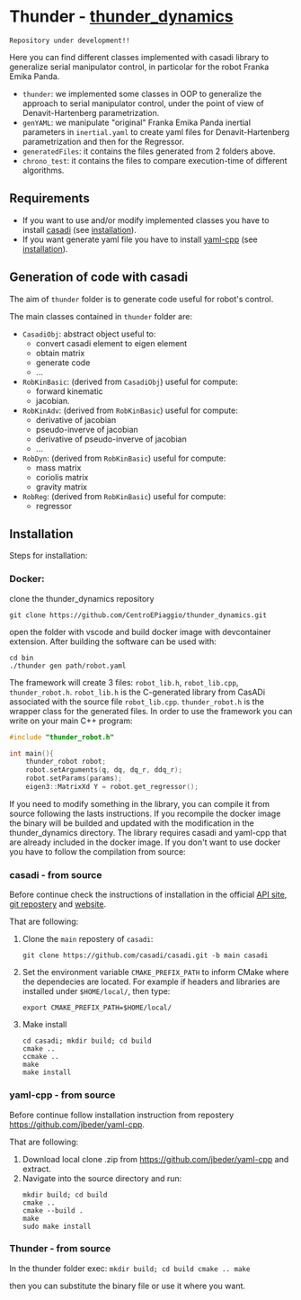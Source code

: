 # Thunder - [thunder_dynamics](https://github.com/CentroEPiaggio/thunder_dynamics)

`Repository under development!!`

Here you can find different classes implemented with casadi library to generalize serial manipulator control, in particolar for the robot Franka Emika Panda.

* `thunder`: we implemented some classes in OOP to generalize the approach to serial manipulator control, under the point of view of Denavit-Hartenberg parametrization.
* `genYAML`: we manipulate "original" Franka Emika Panda inertial parameters in `inertial.yaml` to create yaml files for Denavit-Hartenberg parametrization and then for the Regressor.
* `generatedFiles`: it contains the files generated from 2 folders above.
* `chrono_test`: it contains the files to compare execution-time of different algorithms.

## Requirements
* If you want to use and/or modify implemented classes you have to install [casadi](https://github.com/casadi/casadi.git) (see [installation](#casadi---from-source)).
* If you want generate yaml file you have to install [yaml-cpp](https://github.com/jbeder/yaml-cpp.git) (see [installation](#yaml-cpp---from-zip)).

## Generation of code with casadi
The aim of `thunder` folder is to generate code useful for robot's control.

The main classes contained in `thunder` folder are:

* `CasadiObj`: abstract object useful to:
   - convert casadi element to eigen element
   - obtain matrix
   - generate code
   - ...
* `RobKinBasic`: (derived from `CasadiObj`) useful for compute:
   - forward kinematic
   - jacobian.
* `RobKinAdv`: (derived from `RobKinBasic`) useful for compute:
   - derivative of jacobian
   - pseudo-inverve of jacobian
   - derivative of pseudo-inverve of jacobian
   - ... 
* `RobDyn`: (derived from `RobKinBasic`) useful for compute:
   - mass matrix
   - coriolis matrix
   - gravity matrix
* `RobReg`: (derived from `RobKinBasic`) useful for compute:
   - regressor 

## Installation
Steps for installation:

### Docker:
clone the thunder_dynamics repository

	git clone https://github.com/CentroEPiaggio/thunder_dynamics.git

open the folder with vscode and build docker image with devcontainer extension.
After building the software can be used with:

	cd bin
	./thunder gen path/robot.yaml

The framework will create 3 files: `robot_lib.h`, `robot_lib.cpp`, `thunder_robot.h`.
`robot_lib.h` is the C-generated library from CasADi associated with the source file `robot_lib.cpp`.
`thunder_robot.h` is the wrapper class for the generated files.
In order to use the framework you can write on your main C++ program:

```C++
#include "thunder_robot.h"

int main(){
	thunder_robot robot;
	robot.setArguments(q, dq, dq_r, ddq_r);
	robot.setParams(params);
	eigen3::MatrixXd Y = robot.get_regressor();
```

If you need to modify something in the library, you can compile it from source following the lasts instructions.
If you recompile the docker image the binary will be builded and updated with the modification in the thunder_dynamics directory.
The library requires casadi and yaml-cpp that are already included in the docker image.
If you don't want to use docker you have to follow the compilation from source:

### casadi - from source
   
Before continue check the instructions of installation in the official [API site](https://casadi.sourceforge.net/api/html/d3/def/chapter2.html), [git repostery](https://github.com/casadi/casadi.git) and [website](https://web.casadi.org/).

That are following:

1. Clone the `main` repostery of `casadi`:
	```
	git clone https://github.com/casadi/casadi.git -b main casadi
	```

1. Set the environment variable `CMAKE_PREFIX_PATH` to inform CMake where the dependecies are located. For example if headers and libraries are installed under `$HOME/local/`, then type:
	```
	export CMAKE_PREFIX_PATH=$HOME/local/
	```

1. Make install
	```
	cd casadi; mkdir build; cd build
	cmake ..
	ccmake ..
	make
	make install
	```

### yaml-cpp - from source

Before continue follow installation instruction from repostery https://github.com/jbeder/yaml-cpp.

That are following:

1. Download local clone .zip from https://github.com/jbeder/yaml-cpp and extract.
1. Navigate into the source directory and run:
	```
	mkdir build; cd build
	cmake ..
	cmake --build .
	make
	sudo make install
	```

### Thunder - from source

In the thunder folder exec:
	```
	mkdir build; cd build
	cmake ..
	make
	```

then you can substitute the binary file or use it where you want.
